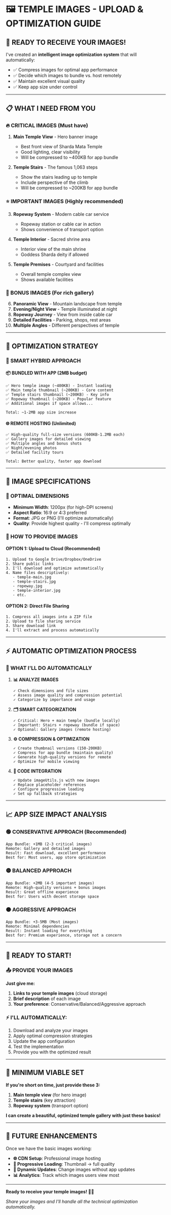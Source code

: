 # 🖼️ **TEMPLE IMAGES - UPLOAD & OPTIMIZATION GUIDE**

## 🎯 **READY TO RECEIVE YOUR IMAGES!**

I've created an **intelligent image optimization system** that will automatically:

- ✅ Compress images for optimal app performance
- ✅ Decide which images to bundle vs. host remotely
- ✅ Maintain excellent visual quality
- ✅ Keep app size under control

---

## 📋 **WHAT I NEED FROM YOU**

### **🔥 CRITICAL IMAGES (Must have)**

1. **Main Temple View** - Hero banner image

   - Best front view of Sharda Mata Temple
   - Good lighting, clear visibility
   - Will be compressed to ~400KB for app bundle

2. **Temple Stairs** - The famous 1,063 steps
   - Show the stairs leading up to temple
   - Include perspective of the climb
   - Will be compressed to ~200KB for app bundle

### **⭐ IMPORTANT IMAGES (Highly recommended)**

3. **Ropeway System** - Modern cable car service

   - Ropeway station or cable car in action
   - Shows convenience of transport option

4. **Temple Interior** - Sacred shrine area

   - Interior view of the main shrine
   - Goddess Sharda deity if allowed

5. **Temple Premises** - Courtyard and facilities
   - Overall temple complex view
   - Shows available facilities

### **🎨 BONUS IMAGES (For rich gallery)**

6. **Panoramic View** - Mountain landscape from temple
7. **Evening/Night View** - Temple illuminated at night
8. **Ropeway Journey** - View from inside cable car
9. **Detailed Facilities** - Parking, shops, rest areas
10. **Multiple Angles** - Different perspectives of temple

---

## 📱 **OPTIMIZATION STRATEGY**

### **🎯 SMART HYBRID APPROACH**

#### **📦 BUNDLED WITH APP (2MB budget)**

```
✅ Hero temple image (~400KB) - Instant loading
✅ Main temple thumbnail (~200KB) - Core content
✅ Temple stairs thumbnail (~200KB) - Key info
✅ Ropeway thumbnail (~200KB) - Popular feature
✅ Additional images if space allows...

Total: ~1-2MB app size increase
```

#### **🌐 REMOTE HOSTING (Unlimited)**

```
✅ High-quality full-size versions (600KB-1.2MB each)
✅ Gallery images for detailed viewing
✅ Multiple angles and bonus shots
✅ Night/evening photos
✅ Detailed facility tours

Total: Better quality, faster app download
```

---

## 📸 **IMAGE SPECIFICATIONS**

### **📏 OPTIMAL DIMENSIONS**

- **Minimum Width**: 1200px (for high-DPI screens)
- **Aspect Ratio**: 16:9 or 4:3 preferred
- **Format**: JPG or PNG (I'll optimize automatically)
- **Quality**: Provide highest quality - I'll compress optimally

### **📁 HOW TO PROVIDE IMAGES**

#### **OPTION 1: Upload to Cloud (Recommended)**

```
1. Upload to Google Drive/Dropbox/OneDrive
2. Share public links
3. I'll download and optimize automatically
4. Name files descriptively:
   - temple-main.jpg
   - temple-stairs.jpg
   - ropeway.jpg
   - temple-interior.jpg
   - etc.
```

#### **OPTION 2: Direct File Sharing**

```
1. Compress all images into a ZIP file
2. Upload to file sharing service
3. Share download link
4. I'll extract and process automatically
```

---

## ⚡ **AUTOMATIC OPTIMIZATION PROCESS**

### **🔄 WHAT I'LL DO AUTOMATICALLY**

1. **📊 ANALYZE IMAGES**

   ```
   ✓ Check dimensions and file sizes
   ✓ Assess image quality and compression potential
   ✓ Categorize by importance and usage
   ```

2. **🗂️ SMART CATEGORIZATION**

   ```
   ✓ Critical: Hero + main temple (bundle locally)
   ✓ Important: Stairs + ropeway (bundle if space)
   ✓ Optional: Gallery images (remote hosting)
   ```

3. **⚙️ COMPRESSION & OPTIMIZATION**

   ```
   ✓ Create thumbnail versions (150-200KB)
   ✓ Compress for app bundle (maintain quality)
   ✓ Generate high-quality versions for remote
   ✓ Optimize for mobile viewing
   ```

4. **🔧 CODE INTEGRATION**
   ```
   ✓ Update imageUtils.js with new images
   ✓ Replace placeholder references
   ✓ Configure progressive loading
   ✓ Set up fallback strategies
   ```

---

## 📈 **APP SIZE IMPACT ANALYSIS**

### **🟢 CONSERVATIVE APPROACH (Recommended)**

```
App Bundle: +1MB (2-3 critical images)
Remote: Gallery and detailed images
Result: Fast download, excellent performance
Best for: Most users, app store optimization
```

### **🟡 BALANCED APPROACH**

```
App Bundle: +2MB (4-5 important images)
Remote: High-quality versions + bonus images
Result: Great offline experience
Best for: Users with decent storage space
```

### **🟠 AGGRESSIVE APPROACH**

```
App Bundle: +3-5MB (Most images)
Remote: Minimal dependencies
Result: Instant loading for everything
Best for: Premium experience, storage not a concern
```

---

## 🚀 **READY TO START!**

### **📤 PROVIDE YOUR IMAGES**

**Just give me:**

1. **Links to your temple images** (cloud storage)
2. **Brief description** of each image
3. **Your preference**: Conservative/Balanced/Aggressive approach

### **⚡ I'LL AUTOMATICALLY:**

1. Download and analyze your images
2. Apply optimal compression strategies
3. Update the app configuration
4. Test the implementation
5. Provide you with the optimized result

---

## 🎯 **MINIMUM VIABLE SET**

**If you're short on time, just provide these 3:**

1. **Main temple view** (for hero image)
2. **Temple stairs** (key attraction)
3. **Ropeway system** (transport option)

**I can create a beautiful, optimized temple gallery with just these basics!**

---

## 🔮 **FUTURE ENHANCEMENTS**

Once we have the basic images working:

- **🌐 CDN Setup**: Professional image hosting
- **📱 Progressive Loading**: Thumbnail → full quality
- **🔄 Dynamic Updates**: Change images without app updates
- **📊 Analytics**: Track which images users view most

---

**Ready to receive your temple images! 📸✨**

_Share your images and I'll handle all the technical optimization automatically._
